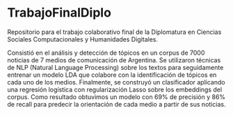 # TrabajoFinalDiplo
Repositorio para el trabajo colaborativo final de la Diplomatura en Ciencias Sociales Computacionales y Humanidades Digitales.

Consistió en el análisis y detección de tópicos en un corpus de 7000 noticias de 7 medios de comunicación de Argentina. Se utilizaron técnicas de NLP (Natural Language Processing) sobre los textos para seguidamente entrenar un modelo LDA que colabore con la identificación de tópicos en cada uno de los medios. Finalmente, se construyó un clasificador aplicando una regresión logística con regularización Lasso sobre los embeddings del corpus. Como resultado obtuvimos un modelo con 69% de precisión y 86% de recall para predecir la orientación de cada medio a partir de sus noticias. 

